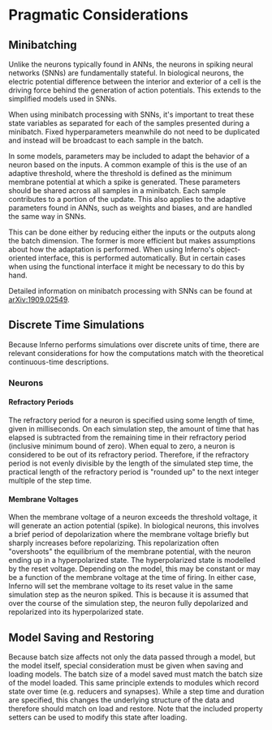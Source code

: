 # Pragmatic Considerations

## Minibatching
Unlike the neurons typically found in ANNs, the neurons in spiking neural networks (SNNs) are fundamentally stateful. In biological neurons, the electric potential difference between the interior and exterior of a cell is the driving force behind the generation of action potentials. This extends to the simplified models used in SNNs.

When using minibatch processing with SNNs, it's important to treat these state variables as separated for each of the samples presented during a minibatch. Fixed hyperparameters meanwhile do not need to be duplicated and instead will be broadcast to each sample in the batch.

In some models, parameters may be included to adapt the behavior of a neuron based on the inputs. A common example of this is the use of an adaptive threshold, where the threshold is defined as the minimum membrane potential at which a spike is generated. These parameters should be shared across all samples in a minibatch. Each sample contributes to a portion of the update. This also applies to the adaptive parameters found in ANNs, such as weights and biases, and are handled the same way in SNNs.

This can be done either by reducing either the inputs or the outputs along the batch dimension. The former is more efficient but makes assumptions about how the adaptation is performed. When using Inferno's object-oriented interface, this is performed automatically. But in certain cases when using the functional interface it might be necessary to do this by hand.

Detailed information on minibatch processing with SNNs can be found at [arXiv:1909.02549](https://arxiv.org/abs/1909.02549).

## Discrete Time Simulations
Because Inferno performs simulations over discrete units of time, there are relevant considerations for how the computations match with the theoretical continuous-time descriptions.

### Neurons
#### Refractory Periods
The refractory period for a neuron is specified using some length of time, given in milliseconds. On each simulation step, the amount of time that has elapsed is subtracted from the remaining time in their refractory period (inclusive minimum bound of zero). When equal to zero, a neuron is considered to be out of its refractory period. Therefore, if the refractory period is not evenly divisible by the length of the simulated step time, the practical length of the refractory period is "rounded up" to the next integer multiple of the step time.

#### Membrane Voltages
When the membrane voltage of a neuron exceeds the threshold voltage, it will generate an action potential (spike). In biological neurons, this involves a brief period of depolarization where the membrane voltage briefly but sharply increases before repolarizing. This repolarization often "overshoots" the equilibrium of the membrane potential, with the neuron ending up in a hyperpolarized state. The hyperpolarized state is modelled by the reset voltage. Depending on the model, this may be constant or may be a function of the membrane voltage at the time of firing. In either case, Inferno will set the membrane voltage to its reset value in the same simulation step as the neuron spiked. This is because it is assumed that over the course of the simulation step, the neuron fully depolarized and repolarized into its hyperpolarized state.

## Model Saving and Restoring
Because batch size affects not only the data passed through a model, but the model itself, special consideration must be given when saving and loading models. The batch size of a model saved must match the batch size of the model loaded. This same principle extends to modules which record state over time (e.g. reducers and synapses). While a step time and duration are specified, this changes the underlying structure of the data and therefore should match on load and restore. Note that the included property setters can be used to modify this state after loading.